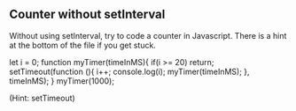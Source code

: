 ## Counter without setInterval

Without using setInterval, try to code a counter in Javascript. There is a hint at the bottom of the file if you get stuck.

let i = 0;
function myTimer(timeInMS){
if(i >= 20)
return;
setTimeout(function (){
i++;
console.log(i);
myTimer(timeInMS);
}, timeInMS);
}
myTimer(1000);

(Hint: setTimeout)
